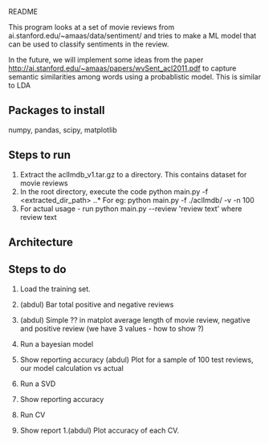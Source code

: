 README

This program looks at a set of movie reviews from ai.stanford.edu/~amaas/data/sentiment/ and tries to make a ML model that can be used to classify sentiments in the review.

In the future, we will implement some ideas from the paper http://ai.stanford.edu/~amaas/papers/wvSent_acl2011.pdf to capture  semantic similarities among words using a probablistic model. This is similar to LDA


## Packages to install
numpy, pandas, scipy, matplotlib


## Steps to run
1. Extract the aclImdb_v1.tar.gz to a directory. This contains dataset for movie reviews
1. In the root directory, execute the code
    python main.py -f <extracted_dir_path> 
..* For eg: python  main.py  -f ./aclImdb/  -v -n 100
1. For actual usage - run python main.py --review 'review text' where review text 

## Architecture 


## Steps to do 
1. Load the training set.
1. (abdul) Bar total positive and negative reviews
1. (abdul) Simple ?? in matplot average length of movie review, negative and positive review (we have 3 values - how to show ?)

1. Run a bayesian model
1. Show reporting accuracy
(abdul) Plot for a sample of 100 test reviews, our model calculation vs actual

1. Run a SVD
1. Show reporting accuracy

1. Run CV
1. Show report
1.(abdul) Plot accuracy of each CV.








